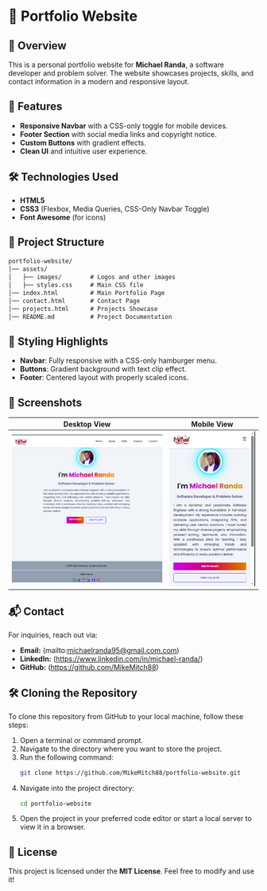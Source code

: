 # 📌 Portfolio Website

## 📖 Overview
This is a personal portfolio website for **Michael Randa**, a software developer and problem solver. The website showcases projects, skills, and contact information in a modern and responsive layout.

## 🚀 Features
- **Responsive Navbar** with a CSS-only toggle for mobile devices.
- **Footer Section** with social media links and copyright notice.
- **Custom Buttons** with gradient effects.
- **Clean UI** and intuitive user experience.

## 🛠 Technologies Used
- **HTML5**
- **CSS3** (Flexbox, Media Queries, CSS-Only Navbar Toggle)
- **Font Awesome** (for icons)

## 📂 Project Structure
```
portfolio-website/
│── assets/
│   ├── images/        # Logos and other images
│   ├── styles.css     # Main CSS file
│── index.html         # Main Portfolio Page
│── contact.html       # Contact Page
│── projects.html      # Projects Showcase
│── README.md          # Project Documentation
```

## 🎨 Styling Highlights
- **Navbar**: Fully responsive with a CSS-only hamburger menu.
- **Buttons**: Gradient background with text clip effect.
- **Footer**: Centered layout with properly scaled icons.

## 📸 Screenshots
| Desktop View | Mobile View |
|-------------|------------|
| ![Desktop](assets/images/desktop.png) | ![Mobile](assets/images/mobile.png) |

## 📬 Contact
For inquiries, reach out via:
- **Email:** (mailto:michaelranda95@gmail.com.com)
- **LinkedIn:** (https://www.linkedin.com/in/michael-randa/)
- **GitHub:** (https://github.com/MikeMitch88)

## 🛠 Cloning the Repository
To clone this repository from GitHub to your local machine, follow these steps:

1. Open a terminal or command prompt.
2. Navigate to the directory where you want to store the project.
3. Run the following command:
   ```sh
   git clone https://github.com/MikeMitch88/portfolio-website.git
   ```
4. Navigate into the project directory:
   ```sh
   cd portfolio-website
   ```
5. Open the project in your preferred code editor or start a local server to view it in a browser.

## 📜 License
This project is licensed under the **MIT License**. Feel free to modify and use it!
